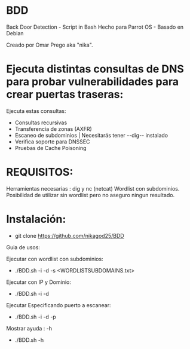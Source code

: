 # BDD
Back Door Detection - Script in Bash
Hecho para Parrot OS - Basado en Debian

Creado por Omar Prego aka "nika".



# Ejecuta distintas consultas de DNS para probar vulnerabilidades para crear puertas traseras:
Ejecuta estas consultas:

- Consultas recursivas
- Transferencia de zonas (AXFR)
- Escaneo de subdominios | Necesitarás tener --dig--  instalado
- Verifica soporte para DNSSEC
- Pruebas de Cache Poisoning

# REQUISITOS: 

Herramientas necesarias : dig y nc (netcat)
Wordlist con subdominios. Posibilidad de utilizar sin wordlist pero no aseguro ningun resultado.

# Instalación: 
- git clone https://github.com/nikagod25/BDD

Guia de usos: 

Ejecutar con wordlist con subdominios:
- ./BDD.sh -i <IP> -d <DOMINIO> -s <WORDLISTSUBDOMAINS.txt>

Ejecutar con IP y Dominio:
- ./BDD.sh -i <IP> -d <DOMINIO>

Ejecutar Especificando puerto a escanear:
- ./BDD.sh -i <IP> -d <DOMINIO> -p <PUERTO>

Mostrar ayuda : -h
- ./BDD.sh -h

 


